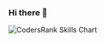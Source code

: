### Hi there 👋

![CodersRank Skills Chart](https://cr-skills-chart-widget.azurewebsites.net/api/api?username=nikhilmahashabde&skills=JavaScript,TypeScript&show-other-skills=true)

<!--
**NikhilMahashabde/NikhilMahashabde** is a ✨ _special_ ✨ repository because its `README.md` (this file) appears on your GitHub profile.

